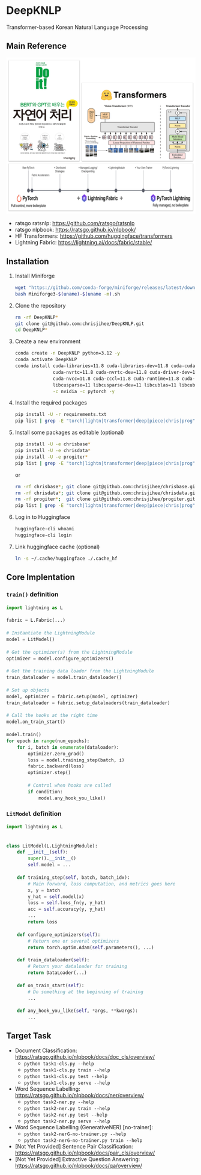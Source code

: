# DeepKNLP
Transformer-based Korean Natural Language Processing

## Main Reference
![overview](images/overview.png?raw=true)
* ratsgo ratsnlp: https://github.com/ratsgo/ratsnlp
* ratsgo nlpbook: https://ratsgo.github.io/nlpbook/
* HF Transformers: https://github.com/huggingface/transformers
* Lightning Fabric: https://lightning.ai/docs/fabric/stable/

## Installation

1. Install Miniforge
    ```bash
    wget "https://github.com/conda-forge/miniforge/releases/latest/download/Miniforge3-$(uname)-$(uname -m).sh"
    bash Miniforge3-$(uname)-$(uname -m).sh
    ```
2. Clone the repository
    ```bash
    rm -rf DeepKNLP*
    git clone git@github.com:chrisjihee/DeepKNLP.git
    cd DeepKNLP*
    ```
3. Create a new environment
    ```bash
    conda create -n DeepKNLP python=3.12 -y
    conda activate DeepKNLP
    conda install cuda-libraries=11.8 cuda-libraries-dev=11.8 cuda-cudart=11.8 cuda-cudart-dev=11.8 \
                  cuda-nvrtc=11.8 cuda-nvrtc-dev=11.8 cuda-driver-dev=11.8 \
                  cuda-nvcc=11.8 cuda-cccl=11.8 cuda-runtime=11.8 cuda-version=12.4 \
                  libcusparse=11 libcusparse-dev=11 libcublas=11 libcublas-dev=11 \
                  -c nvidia -c pytorch -y
    ```
4. Install the required packages
    ```bash
    pip install -U -r requirements.txt
    pip list | grep -E "torch|lightn|transformer|deep|piece|chris|prog"
    ```
5. Install some packages as editable (optional)
    ```bash
    pip install -U -e chrisbase*
    pip install -U -e chrisdata*
    pip install -U -e progiter*
    pip list | grep -E "torch|lightn|transformer|deep|piece|chris|prog"
    ```
    or
    ```bash
    rm -rf chrisbase*; git clone git@github.com:chrisjihee/chrisbase.git; pip install -U -e chrisbase*
    rm -rf chrisdata*; git clone git@github.com:chrisjihee/chrisdata.git; pip install -U -e chrisdata*
    rm -rf progiter*;  git clone git@github.com:chrisjihee/progiter.git;  pip install -U -e progiter*
    pip list | grep -E "torch|lightn|transformer|deep|piece|chris|prog"
    ```
6. Log in to Huggingface
    ```bash
    huggingface-cli whoami
    huggingface-cli login
    ```
7. Link huggingface cache (optional)
    ```bash
    ln -s ~/.cache/huggingface ./.cache_hf
    ```

## Core Implentation

### `train()` definition
```python
import lightning as L

fabric = L.Fabric(...)

# Instantiate the LightningModule
model = LitModel()

# Get the optimizer(s) from the LightningModule
optimizer = model.configure_optimizers()

# Get the training data loader from the LightningModule
train_dataloader = model.train_dataloader()

# Set up objects
model, optimizer = fabric.setup(model, optimizer)
train_dataloader = fabric.setup_dataloaders(train_dataloader)

# Call the hooks at the right time
model.on_train_start()

model.train()
for epoch in range(num_epochs):
    for i, batch in enumerate(dataloader):
        optimizer.zero_grad()
        loss = model.training_step(batch, i)
        fabric.backward(loss)
        optimizer.step()

        # Control when hooks are called
        if condition:
            model.any_hook_you_like()
```

### `LitModel` definition
```python
import lightning as L


class LitModel(L.LightningModule):
    def __init__(self):
        super().__init__()
        self.model = ...

    def training_step(self, batch, batch_idx):
        # Main forward, loss computation, and metrics goes here
        x, y = batch
        y_hat = self.model(x)
        loss = self.loss_fn(y, y_hat)
        acc = self.accuracy(y, y_hat)
        ...
        return loss

    def configure_optimizers(self):
        # Return one or several optimizers
        return torch.optim.Adam(self.parameters(), ...)

    def train_dataloader(self):
        # Return your dataloader for training
        return DataLoader(...)

    def on_train_start(self):
        # Do something at the beginning of training
        ...

    def any_hook_you_like(self, *args, **kwargs):
        ...
```

## Target Task
* Document Classification: https://ratsgo.github.io/nlpbook/docs/doc_cls/overview/
  - `python task1-cls.py --help`
  - `python task1-cls.py train --help`
  - `python task1-cls.py test --help`
  - `python task1-cls.py serve --help`
* Word Sequence Labelling: https://ratsgo.github.io/nlpbook/docs/ner/overview/
  - `python task2-ner.py --help`
  - `python task2-ner.py train --help`
  - `python task2-ner.py test --help`
  - `python task2-ner.py serve --help`
* Word Sequence Labelling (GenerativeNER) [no-trainer]:
  - `python task2-nerG-no-trainer.py --help`
  - `python task2-nerG-no-trainer.py train --help`
* [Not Yet Provided] Sentence Pair Classification: https://ratsgo.github.io/nlpbook/docs/pair_cls/overview/
* [Not Yet Provided] Extractive Question Answering: https://ratsgo.github.io/nlpbook/docs/qa/overview/
